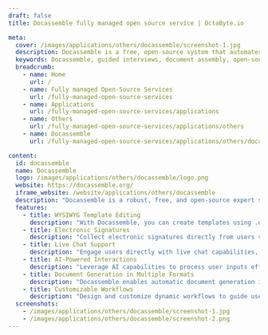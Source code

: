 ```yaml
---
draft: false
title: Docassemble fully managed open source service | OctaByte.io

meta:
  cover: /images/applications/others/docassemble/screenshot-1.jpg
  description: Docassemble is a free, open-source system that automates guided interviews and document assembly, providing customized workflows and generating documents in multiple formats.
  keywords: Docassemble, guided interviews, document assembly, open-source expert system, PDF document generation, RTF document generation, DOCX document generation, user data collection, legal automation, document automation, machine learning, OpenAI API, touchscreen signatures, live chat, web-based interviews
  breadcrumb:
    - name: Home
      url: /
    - name: Fully managed Open-Source Services
      url: /fully-managed-open-source-services
    - name: Applications
      url: /fully-managed-open-source-services/applications
    - name: Others
      url: /fully-managed-open-source-services/applications/others
    - name: Docassemble
      url: /fully-managed-open-source-services/applications/others/docassemble

content:
  id: docassemble
  name: Docassemble
  logo: /images/applications/others/docassemble/logo.png
  website: https://docassemble.org/
  iframe_website: /website/applications/others/docassemble
  description: "Docassemble is a robust, free, and open-source expert system designed for guided interviews and document assembly. It empowers users to create intelligent, interactive interview workflows that collect user data and generate documents in PDF, RTF, or DOCX formats. With its ability to provide tailored experiences, Docassemble can also submit applications, direct users to relevant online resources, store data, or interact with external APIs. Whether you're automating legal forms, applications, or any type of document generation, Docassemble makes the process easier and more efficient, offering a wide range of customization options. It’s an ideal solution for legal professionals, developers, and organizations needing to streamline document management and user interaction."
  features:
    - title: WYSIWYG Template Editing
      description: "With Docassemble, you can create templates using .docx files with the help of a Word Add-in or .pdf files. The system allows you to synchronize these files with your server via Google Drive, OneDrive, or a simple command-line utility, offering flexible template management and editing options."
    - title: Electronic Signatures
      description: "Collect electronic signatures directly from users via touchscreen devices. Docassemble integrates signature functionality into your documents, enabling seamless document signing in real time."
    - title: Live Chat Support
      description: "Engage users directly with live chat capabilities, enabling real-time communication. You can offer support via screen sharing and remote screen control to assist users throughout the interview process."
    - title: AI-Powered Interactions
      description: "Leverage AI capabilities to process user inputs effectively. You can utilize machine learning algorithms or connect to OpenAI’s API to converse with users, enhancing the interview experience with smart, automated responses."
    - title: Document Generation in Multiple Formats
      description: "Docassemble enables automatic document generation in various formats, including PDF, RTF, and DOCX. Once the interview is complete, documents can be downloaded, emailed, or used for further processing."
    - title: Customizable Workflows
      description: "Design and customize dynamic workflows to guide users through complex processes. Docassemble allows you to tailor each step of the interview, making it adaptable to a wide range of applications beyond document generation, such as applications, resource guidance, and API integration."
  screenshots:
    - /images/applications/others/docassemble/screenshot-1.jpg
    - /images/applications/others/docassemble/screenshot-2.png
---
```

